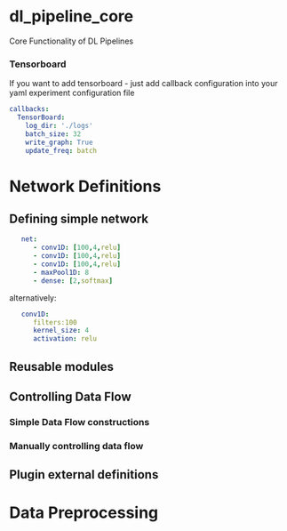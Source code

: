 # dl_pipeline_core
Core Functionality of DL Pipelines

### Tensorboard

If you want to add tensorboard - just add callback configuration into your yaml experiment configuration file 

```yaml
callbacks:
  TensorBoard:
    log_dir: './logs'
    batch_size: 32
    write_graph: True
    update_freq: batch
```    


# Network Definitions

## Defining simple network

```yaml
   net:
      - conv1D: [100,4,relu]
      - conv1D: [100,4,relu]
      - conv1D: [100,4,relu]
      - maxPool1D: 8
      - dense: [2,softmax]      
```

alternatively:


```yaml
   conv1D: 
      filters:100
      kernel_size: 4
      activation: relu      
```

## Reusable modules

## Controlling Data Flow

### Simple Data Flow constructions

### Manually controlling data flow

## Plugin external definitions


# Data Preprocessing
